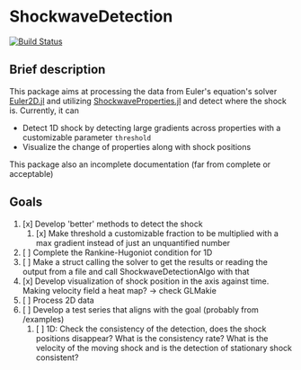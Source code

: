 # ShockwaveDetection

[![Build Status](https://github.com/warisa-r/ShockwaveDetection.jl/actions/workflows/CI.yml/badge.svg?branch=main)](https://github.com/warisa-r/ShockwaveDetection.jl/actions/workflows/CI.yml?query=branch%3Amain)


## Brief description

This package aims at processing the data from Euler's equation's solver [Euler2D.jl](https://github.com/STCE-at-RWTH/ShockwaveProperties.jl) and utilizing [ShockwaveProperties.jl](https://github.com/STCE-at-RWTH/ShockwaveProperties.jl) and detect where the shock is.
Currently, it can
- Detect 1D shock by detecting large gradients across properties with a customizable parameter `threshold`
- Visualize the change of properties along with shock positions

This package also an incomplete documentation (far from complete or acceptable)

## Goals
1. [x] Develop 'better' methods to detect the shock
   1. [x] Make threshold a customizable fraction to be multiplied with a max gradient instead of just an unquantified number
2. [ ] Complete the Rankine-Hugoniot condition for 1D
3. [ ] Make a struct calling the solver to get the results or reading the output from a file and call ShockwaveDetectionAlgo with that
4. [x] Develop visualization of shock position in the axis against time. Making velocity field a heat map? -> check GLMakie
5. [ ] Process 2D data
6. [ ] Develop a test series that aligns with the goal (probably from /examples)
   1. [ ] 1D: Check the consistency of the detection, does the shock positions disappear? What is the consistency rate? What is the velocity of the moving shock and is the detection of stationary shock consistent?
